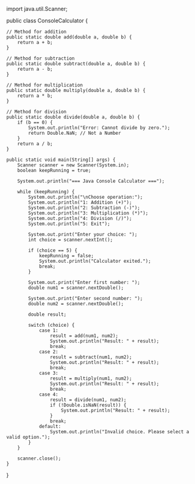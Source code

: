 
import java.util.Scanner;

public class ConsoleCalculator {

    // Method for addition
    public static double add(double a, double b) {
        return a + b;
    }

    // Method for subtraction
    public static double subtract(double a, double b) {
        return a - b;
    }

    // Method for multiplication
    public static double multiply(double a, double b) {
        return a * b;
    }

    // Method for division
    public static double divide(double a, double b) {
        if (b == 0) {
            System.out.println("Error: Cannot divide by zero.");
            return Double.NaN; // Not a Number
        }
        return a / b;
    }

    public static void main(String[] args) {
        Scanner scanner = new Scanner(System.in);
        boolean keepRunning = true;

        System.out.println("=== Java Console Calculator ===");

        while (keepRunning) {
            System.out.println("\nChoose operation:");
            System.out.println("1: Addition (+)");
            System.out.println("2: Subtraction (-)");
            System.out.println("3: Multiplication (*)");
            System.out.println("4: Division (/)");
            System.out.println("5: Exit");

            System.out.print("Enter your choice: ");
            int choice = scanner.nextInt();

            if (choice == 5) {
                keepRunning = false;
                System.out.println("Calculator exited.");
                break;
            }

            System.out.print("Enter first number: ");
            double num1 = scanner.nextDouble();

            System.out.print("Enter second number: ");
            double num2 = scanner.nextDouble();

            double result;

            switch (choice) {
                case 1:
                    result = add(num1, num2);
                    System.out.println("Result: " + result);
                    break;
                case 2:
                    result = subtract(num1, num2);
                    System.out.println("Result: " + result);
                    break;
                case 3:
                    result = multiply(num1, num2);
                    System.out.println("Result: " + result);
                    break;
                case 4:
                    result = divide(num1, num2);
                    if (!Double.isNaN(result)) {
                        System.out.println("Result: " + result);
                    }
                    break;
                default:
                    System.out.println("Invalid choice. Please select a valid option.");
            }
        }

        scanner.close();
    }
}
